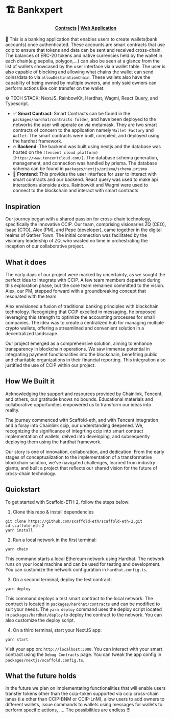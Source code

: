 # 🏗 Bankxpert

<h4 align="center">
  <a href="https://bank-expert-ruby.vercel.app/debug">Contracts</a> |
  <a href="https://bank-expert-ruby.vercel.app/dashboard">Web Application</a>
</h4>

🧪 This is a banking application that enables users to create wallets(bank accounts) once authenticated. These accounts are smart contracts that use ccip to ensure that tokens and data can be sent and received cross-chain. The balances of ERC-20 tokens and native currencies held by the wallet in each chain(e.g sepolia, polygon,...) can also be seen at a glance from the list of wallets showcased by the user interface via a wallet table. The user is also capable of blocking and allowing what chains the wallet can send coins/data to via `allowDestinationChain`. These wallets also have the capabilty of being owned by multiple owners, and only said owners can perform actions like coin transfer on the wallet.

⚙️ TECH STACK: NextJS, RainbowKit, Hardhat, Wagmi, React Query, and Typescript.

- ✅ **Smart Contract**: Smart Contracts can be found in the `packages/hardhat/contracts folder`, and have been deployed to the networks the user will operate on via metamask. They are two smart contracts of concern to the application namely `Wallet Factory` and `Wallet`. The smart contracts were built, compiled, and deployed using the hardhat framework.
- 🔥 **Backend**: The backend was built using nextjs and the database was hosted on the `(tencent cloud platform)[https://www.tencentcloud.com/]`. The database schema generation, management, and connection was handled by prisma. The database schema can be found in `packages/nextjs/prisma/schema.prisma`
- 🔐 **Frontend**: This provides the user interface for user to interact with smart contracts and our backend. React query was used to make api interactions alonside axios. Rainbowkit and Wagmi were used to connect to the blockchain and interact with smart contracts


## Inspiration

Our journey began with a shared passion for cross-chain technology, specifically the innovative CCIP. Our team, comprising visionaries ZQ (CEO), Isaac (CTO), Alex (PM), and Pepe (developer), came together in the digital realms of Gather Town. The initial connection was facilitated by the visionary leadership of ZQ, who wasted no time in orchestrating the inception of our collaborative project.

## What it does

The early days of our project were marked by uncertainty, as we sought the perfect idea to integrate with CCIP. A few team members departed during this exploration phase, but the core team remained committed to the vision. Alex, our PM, stepped forward with a groundbreaking concept that resonated with the team.

Alex envisioned a fusion of traditional banking principles with blockchain technology. Recognizing that CCIP excelled in messaging, he proposed leveraging this strength to optimize the accounting processes for small companies. The idea was to create a centralized hub for managing multiple crypto wallets, offering a streamlined and convenient solution in a decentralized landscape.

Our project emerged as a comprehensive solution, aiming to enhance transparency in blockchain operations. We saw immense potential in integrating payment functionalities into the blockchain, benefiting public and charitable organizations in their financial reporting. This integration also justified the use of CCIP within our project.


## How We Built it

Acknowledging the support and resources provided by Chainlink, Tencent, and others, our gratitude knows no bounds. Educational materials and collaborative opportunities empowered us to transform our ideas into reality.

The journey commenced with Scaffold-eth, and with Tencent integration and a foray into Chainlink ccip, our understanding deepened. We, recognizing the significance of integrting ccip into smart contract implementation of wallets, delved into developing, and subsequently deploying them using the hardhat framework. 

Our story is one of innovation, collaboration, and dedication. From the early stages of conceptualization to the implementation of a transformative blockchain solution, we've navigated challenges, learned from industry giants, and built a project that reflects our shared vision for the future of cross-chain technology.

## Quickstart

To get started with Scaffold-ETH 2, follow the steps below:

1. Clone this repo & install dependencies

```
git clone https://github.com/scaffold-eth/scaffold-eth-2.git
cd scaffold-eth-2
yarn install
```

2. Run a local network in the first terminal:

```
yarn chain
```

This command starts a local Ethereum network using Hardhat. The network runs on your local machine and can be used for testing and development. You can customize the network configuration in `hardhat.config.ts`.

3. On a second terminal, deploy the test contract:

```
yarn deploy
```

This command deploys a test smart contract to the local network. The contract is located in `packages/hardhat/contracts` and can be modified to suit your needs. The `yarn deploy` command uses the deploy script located in `packages/hardhat/deploy` to deploy the contract to the network. You can also customize the deploy script.

4. On a third terminal, start your NextJS app:

```
yarn start
```

Visit your app on: `http://localhost:3000`. You can interact with your smart contract using the `Debug Contracts` page. You can tweak the app config in `packages/nextjs/scaffold.config.ts`.



## What the future holds

In the future we plan on implementating functionalities that will enable users transfer tokens other than the ccip-token supported via ccip cross-chain lanes (i.e other than CCIP-BNM or CCIP-LnM), allow users to add owners to different wallets, issue commands to wallets using messages for wallets to perform specific actions, .... The possibilities are endless !!!



